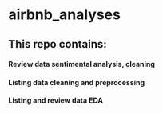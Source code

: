 # airbnb_analyses
## This repo contains:
#### Review data sentimental analysis, cleaning
#### Listing data cleaning and preprocessing
#### Listing and review data EDA



